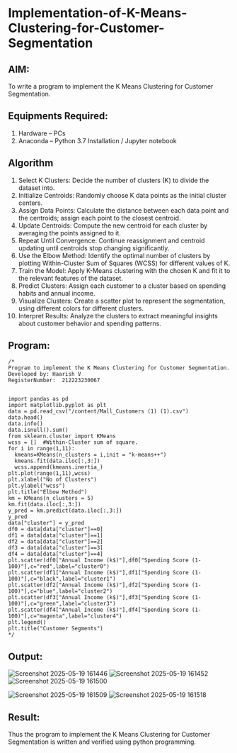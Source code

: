 # Implementation-of-K-Means-Clustering-for-Customer-Segmentation

## AIM:
To write a program to implement the K Means Clustering for Customer Segmentation.

## Equipments Required:
1. Hardware – PCs
2. Anaconda – Python 3.7 Installation / Jupyter notebook

## Algorithm
1. Select K Clusters: Decide the number of clusters (K) to divide the dataset into.
2. Initialize Centroids: Randomly choose K data points as the initial cluster centers.
3. Assign Data Points: Calculate the distance between each data point and the centroids; assign each point to the closest centroid.
4. Update Centroids: Compute the new centroid for each cluster by averaging the points assigned to it.
5. Repeat Until Convergence: Continue reassignment and centroid updating until centroids stop changing significantly.
6. Use the Elbow Method: Identify the optimal number of clusters by plotting Within-Cluster Sum of Squares (WCSS) for different values of K.
7. Train the Model: Apply K-Means clustering with the chosen K and fit it to the relevant features of the dataset.
8. Predict Clusters: Assign each customer to a cluster based on spending habits and annual income.
9. Visualize Clusters: Create a scatter plot to represent the segmentation, using different colors for different clusters.
10. Interpret Results: Analyze the clusters to extract meaningful insights about customer behavior and spending patterns.

## Program:
```
/*
Program to implement the K Means Clustering for Customer Segmentation.
Developed by: Haarish V
RegisterNumber:  212223230067


import pandas as pd
import matplotlib.pyplot as plt
data = pd.read_csv("/content/Mall_Customers (1) (1).csv")
data.head()
data.info()
data.isnull().sum()
from sklearn.cluster import KMeans
wcss = []  #Within-Cluster sum of square. 
for i in range(1,11):
  kmeans=KMeans(n_clusters = i,init = "k-means++")
  kmeans.fit(data.iloc[:,3:])
  wcss.append(kmeans.inertia_)
plt.plot(range(1,11),wcss)
plt.xlabel("No of Clusters")
plt.ylabel("wcss")
plt.title("Elbow Method")
km = KMeans(n_clusters = 5)
km.fit(data.iloc[:,3:])
y_pred = km.predict(data.iloc[:,3:])
y_pred
data["cluster"] = y_pred
df0 = data[data["cluster"]==0]
df1 = data[data["cluster"]==1]
df2 = data[data["cluster"]==2]
df3 = data[data["cluster"]==3]
df4 = data[data["cluster"]==4]
plt.scatter(df0["Annual Income (k$)"],df0["Spending Score (1-100)"],c="red",label="cluster0")
plt.scatter(df1["Annual Income (k$)"],df1["Spending Score (1-100)"],c="black",label="cluster1")
plt.scatter(df2["Annual Income (k$)"],df2["Spending Score (1-100)"],c="blue",label="cluster2")
plt.scatter(df3["Annual Income (k$)"],df3["Spending Score (1-100)"],c="green",label="cluster3")
plt.scatter(df4["Annual Income (k$)"],df4["Spending Score (1-100)"],c="magenta",label="cluster4")
plt.legend()
plt.title("Customer Segments")
*/
```

## Output:
![Screenshot 2025-05-19 161446](https://github.com/user-attachments/assets/7cb85ce2-1328-4fb3-bb2f-19449ecb7d82)
![Screenshot 2025-05-19 161452](https://github.com/user-attachments/assets/4ae57d31-2d2e-41c6-aa77-d847669de289)
![Screenshot 2025-05-19 161500](https://github.com/user-attachments/assets/94cd7e64-c8e8-4447-a7ef-5bc211a859a5)

![Screenshot 2025-05-19 161509](https://github.com/user-attachments/assets/f618138d-4e3e-4f20-9794-be7f8c451640)
![Screenshot 2025-05-19 161518](https://github.com/user-attachments/assets/863a1129-83e4-4355-ace3-e155674ba9ae)

## Result:
Thus the program to implement the K Means Clustering for Customer Segmentation is written and verified using python programming.
